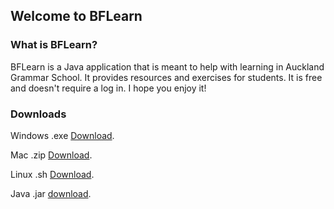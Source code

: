 ## Welcome to BFLearn

### What is BFLearn?

BFLearn is a Java application that is meant to help with learning in Auckland Grammar School. It provides resources and exercises for students. It is free and doesn't require a log in. I hope you enjoy it!

### Downloads

Windows .exe [Download](https://github.com/blazingforest/BFLearn/raw/master/BFLearn.exe).

Mac .zip [Download](https://github.com/blazingforest/BFLearn/raw/master/BFLearn.zip).

Linux .sh [Download](https://github.com/blazingforest/BFLearn/raw/master/BFLearn.sh).

Java .jar [download](https://github.com/blazingforest/BFLearn/raw/master/BFLearn.jar).
